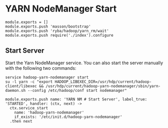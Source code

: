 
# YARN NodeManager Start

    module.exports = []
    module.exports.push 'masson/bootstrap'
    module.exports.push 'ryba/hadoop/yarn_rm/wait'
    module.exports.push require('./index').configure

## Start Server

Start the Yarn NodeManager service. You can also start the server manually with the
following two commands:

```
service hadoop-yarn-nodemanager start
su -l yarn -c "export HADOOP_LIBEXEC_DIR=/usr/hdp/current/hadoop-client/libexec && /usr/hdp/current/hadoop-yarn-nodemanager/sbin/yarn-daemon.sh --config /etc/hadoop/conf start nodemanager"
```

    module.exports.push name: 'YARN NM # Start Server', label_true: 'STARTED', handler: (ctx, next) ->
      ctx.service_start
        name: 'hadoop-yarn-nodemanager'
        if_exists: '/etc/init.d/hadoop-yarn-nodemanager'
      .then next
